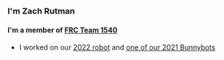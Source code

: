 ### I'm Zach Rutman

#### I'm a member of [FRC Team 1540](https://github.com/flamingchickens1540)
- I worked on our [2022 robot](https://github.com/flamingchickens1540/toothless) and [one of our 2021 Bunnybots](https://github.com/flamingchickens1540/bunnybots-cornchip-2021)

<!--
**rutmanz/rutmanz** is a ✨ _special_ ✨ repository because its `README.md` (this file) appears on your GitHub profile.

Here are some ideas to get you started:

- 🔭 I’m currently working on ...
- 🌱 I’m currently learning ...
- 👯 I’m looking to collaborate on ...
- 🤔 I’m looking for help with ...
- 💬 Ask me about ...
- 📫 How to reach me: ...
- 😄 Pronouns: ...
- ⚡ Fun fact: ...
-->

